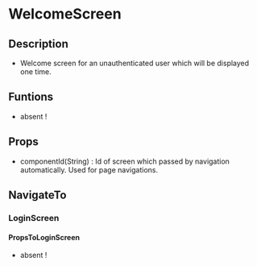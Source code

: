 # WelcomeScreen

## Description

- Welcome screen for an unauthenticated user which will be displayed one time.

## Funtions

- absent !

## Props

- componentId(String) : Id of screen which passed by navigation automatically. Used for page navigations.

## NavigateTo

### LoginScreen

#### PropsToLoginScreen

- absent !